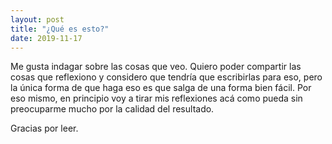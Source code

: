 ```yaml
---
layout: post
title: "¿Qué es esto?"
date: 2019-11-17
---
```


Me gusta indagar sobre las cosas que veo. Quiero poder compartir las cosas que reflexiono y considero que tendría que escribirlas para eso, pero la única forma de que haga eso es que salga de una forma bien fácil. Por eso mismo, en principio voy a tirar mis reflexiones acá como pueda sin preocuparme mucho por la calidad del resultado.

Gracias por leer.
